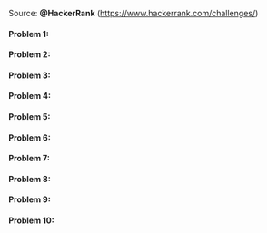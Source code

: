 Source: <b>@HackerRank</b> (https://www.hackerrank.com/challenges/)

#### Problem 1:
#### Problem 2:
#### Problem 3:
#### Problem 4:
#### Problem 5:
#### Problem 6:
#### Problem 7:
#### Problem 8:
#### Problem 9:
#### Problem 10:

